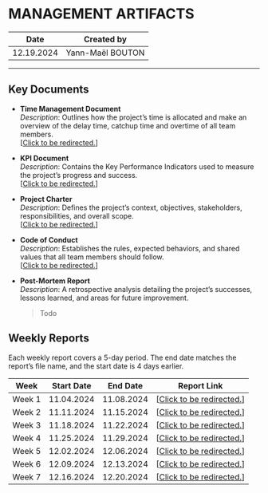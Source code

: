 # **MANAGEMENT ARTIFACTS**

| Date       | Created by        | 
|------------|-------------------|
| 12.19.2024 | Yann-Maël BOUTON  |

---

## Key Documents

- **Time Management Document**  
  *Description*: Outlines how the project’s time is allocated and make an overview of the delay time, catchup time and overtime of all team members.  
  [[Click to be redirected.](https://algosup-my.sharepoint.com/:x:/p/yann-mael_bouton/EfCcam4WAQtMquUYVXaH1JUB4kBxCamSq74mQCeCUOA1xw?e=I1W9tE)]

- **KPI Document**  
  *Description*: Contains the Key Performance Indicators used to measure the project’s progress and success.  
  [[Click to be redirected.](https://algosup-my.sharepoint.com/:x:/p/yann-mael_bouton/ERfLlEzY6h9FhIaXh-uK5bwB51t-_iMz1_tBC69Y0A_PQA?e=Sdq7au)]

- **Project Charter**  
  *Description*: Defines the project’s context, objectives, stakeholders, responsibilities, and overall scope.  
  [[Click to be redirected.](https://github.com/algosup/2024-2025-project-2-serious-game-team-2/blob/main/documents/management/project_charter.md)]

- **Code of Conduct**  
  *Description*: Establishes the rules, expected behaviors, and shared values that all team members should follow.  
  [[Click to be redirected.](https://github.com/algosup/2024-2025-project-2-serious-game-team-2/blob/main/documents/management/code_of_conduct.md)]

- **Post-Mortem Report**  
  *Description*: A retrospective analysis detailing the project’s successes, lessons learned, and areas for future improvement.  
  > Todo

## Weekly Reports

Each weekly report covers a 5-day period. The end date matches the report’s file name, and the start date is 4 days earlier.

| Week  | Start Date  | End Date    | Report Link                              |
|-------|--------------|-------------|------------------------------------------|
| Week 1| 11.04.2024   | 11.08.2024  | [[Click to be redirected.](https://github.com/algosup/2024-2025-project-2-serious-game-team-2/blob/main/documents/management/weekly/11.08.2024.md)]   |
| Week 2| 11.11.2024   | 11.15.2024  | [[Click to be redirected.](https://github.com/algosup/2024-2025-project-2-serious-game-team-2/blob/main/documents/management/weekly/11.15.2024.md)]   |
| Week 3| 11.18.2024   | 11.22.2024  | [[Click to be redirected.](https://github.com/algosup/2024-2025-project-2-serious-game-team-2/blob/main/documents/management/weekly/11.22.2024.md)]   |
| Week 4| 11.25.2024   | 11.29.2024  | [[Click to be redirected.](https://github.com/algosup/2024-2025-project-2-serious-game-team-2/blob/main/documents/management/weekly/11.29.2024.md)]   |
| Week 5| 12.02.2024   | 12.06.2024  | [[Click to be redirected.](https://github.com/algosup/2024-2025-project-2-serious-game-team-2/blob/main/documents/management/weekly/12.06.2024.md)]   |
| Week 6| 12.09.2024   | 12.13.2024  | [[Click to be redirected.](https://github.com/algosup/2024-2025-project-2-serious-game-team-2/blob/main/documents/management/weekly/12.13.2024.md)]   |
| Week 7| 12.16.2024   | 12.20.2024  | [[Click to be redirected.](https://github.com/algosup/2024-2025-project-2-serious-game-team-2/blob/main/documents/management/weekly/12.20.2024.md)]   |
